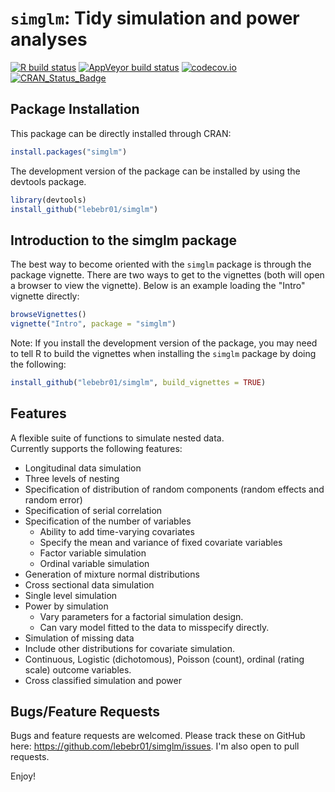 # `simglm`: Tidy simulation and power analyses

[![R build status](https://github.com/lebebr01/simglm/workflows/R-CMD-check/badge.svg)](https://github.com/lebebr01/simglm/actions?workflow=R-CMD-check)
[![AppVeyor build status](https://ci.appveyor.com/api/projects/status/github/lebebr01/simglm?branch=main&svg=true)](https://ci.appveyor.com/project/lebebr01/simglm)
[![codecov.io](https://codecov.io/github/lebebr01/simglm/coverage.svg?branch=main)](https://codecov.io/github/lebebr01/simglm?branch=main)
[![CRAN_Status_Badge](https://www.r-pkg.org/badges/version/simglm)](https://cran.r-project.org/package=simglm)


## Package Installation
This package can be directly installed through CRAN:


```r
install.packages("simglm")
```

The development version of the package can be installed by using the devtools package.


```r
library(devtools)
install_github("lebebr01/simglm")
```

## Introduction to the simglm package
The best way to become oriented with the `simglm` package is through the package vignette. There are two ways to get to the vignettes (both will open a browser to view the vignette). Below is an example loading the "Intro" vignette directly:


```r
browseVignettes()
vignette("Intro", package = "simglm")
```

Note: If you install the development version of the package, you may need to tell R to build the vignettes when installing the `simglm` package by doing the following:

```r
install_github("lebebr01/simglm", build_vignettes = TRUE)
```

## Features

A flexible suite of functions to simulate nested data.  
Currently supports the following features:

* Longitudinal data simulation
* Three levels of nesting
* Specification of distribution of random components (random effects and random error)
* Specification of serial correlation
* Specification of the number of variables
    + Ability to add time-varying covariates
    + Specify the mean and variance of fixed covariate variables
    + Factor variable simulation 
    + Ordinal variable simulation
* Generation of mixture normal distributions
* Cross sectional data simulation
* Single level simulation
* Power by simulation
    + Vary parameters for a factorial simulation design.
    + Can vary model fitted to the data to misspecify directly.
* Simulation of missing data
* Include other distributions for covariate simulation.
* Continuous, Logistic (dichotomous), Poisson (count), ordinal (rating scale) outcome variables.
* Cross classified simulation and power

## Bugs/Feature Requests

Bugs and feature requests are welcomed. Please track these on GitHub here: <https://github.com/lebebr01/simglm/issues>. I'm also open to pull requests.

Enjoy!
